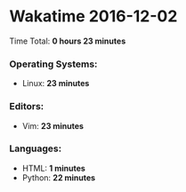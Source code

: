 # Wakatime 2016-12-02

Time Total: **0 hours 23 minutes**

### Operating Systems:
- Linux: **23 minutes** 

### Editors:
- Vim: **23 minutes** 

### Languages:
- HTML: **1 minutes** 
- Python: **22 minutes** 

